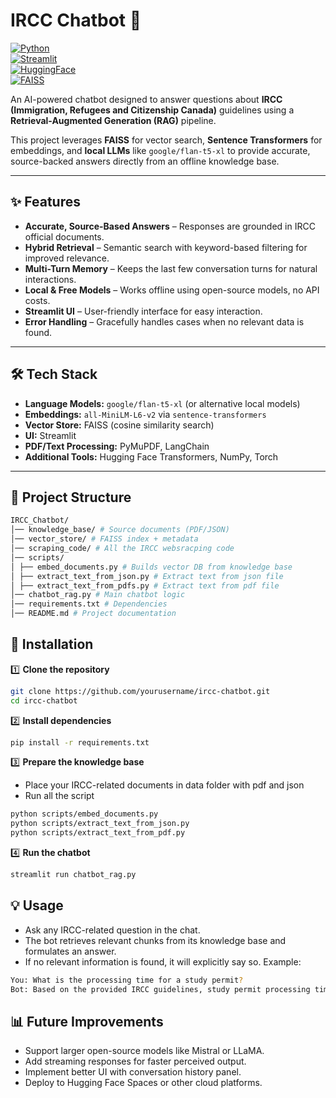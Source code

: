 # IRCC Chatbot 🤖  
[![Python](https://img.shields.io/badge/Python-3.9%2B-blue)](https://www.python.org/)  
[![Streamlit](https://img.shields.io/badge/Streamlit-App-red)](https://streamlit.io/)  
[![HuggingFace](https://img.shields.io/badge/🤗-Transformers-yellow)](https://huggingface.co/)  
[![FAISS](https://img.shields.io/badge/Vector%20DB-FAISS-green)](https://faiss.ai/)  

An AI-powered chatbot designed to answer questions about **IRCC (Immigration, Refugees and Citizenship Canada)** guidelines using a **Retrieval-Augmented Generation (RAG)** pipeline.  

This project leverages **FAISS** for vector search, **Sentence Transformers** for embeddings, and **local LLMs** like `google/flan-t5-xl` to provide accurate, source-backed answers directly from an offline knowledge base.  

---

## ✨ Features  
- **Accurate, Source-Based Answers** – Responses are grounded in IRCC official documents.  
- **Hybrid Retrieval** – Semantic search with keyword-based filtering for improved relevance.  
- **Multi-Turn Memory** – Keeps the last few conversation turns for natural interactions.  
- **Local & Free Models** – Works offline using open-source models, no API costs.  
- **Streamlit UI** – User-friendly interface for easy interaction.  
- **Error Handling** – Gracefully handles cases when no relevant data is found.  

---

## 🛠️ Tech Stack  
- **Language Models:** `google/flan-t5-xl` (or alternative local models)  
- **Embeddings:** `all-MiniLM-L6-v2` via `sentence-transformers`  
- **Vector Store:** FAISS (cosine similarity search)  
- **UI:** Streamlit  
- **PDF/Text Processing:** PyMuPDF, LangChain  
- **Additional Tools:** Hugging Face Transformers, NumPy, Torch  

---

## 📂 Project Structure  
```bash
IRCC_Chatbot/
│── knowledge_base/ # Source documents (PDF/JSON)
│── vector_store/ # FAISS index + metadata
│── scraping_code/ # All the IRCC websracping code 
│── scripts/
│ ├── embed_documents.py # Builds vector DB from knowledge base
│ ├── extract_text_from_json.py # Extract text from json file 
│ ├── extract_text_from_pdfs.py # Extract text from pdf file 
│── chatbot_rag.py # Main chatbot logic
│── requirements.txt # Dependencies
│── README.md # Project documentation
```

## 🚀 Installation  

1️⃣ **Clone the repository**  
```bash
git clone https://github.com/yourusername/ircc-chatbot.git
cd ircc-chatbot
```

2️⃣ **Install dependencies**
```bash
pip install -r requirements.txt
```

3️⃣ **Prepare the knowledge base**
- Place your IRCC-related documents in data folder with pdf and json
- Run all the script
```bash
python scripts/embed_documents.py
python scripts/extract_text_from_json.py
python scripts/extract_text_from_pdf.py
```

4️⃣ **Run the chatbot**
```bash 
streamlit run chatbot_rag.py
```

## 💡 Usage
- Ask any IRCC-related question in the chat.
- The bot retrieves relevant chunks from its knowledge base and formulates an answer.
- If no relevant information is found, it will explicitly say so.
Example:
```bash
You: What is the processing time for a study permit?  
Bot: Based on the provided IRCC guidelines, study permit processing times vary depending on your country. Please refer to the official IRCC website for the most recent updates.
```

## 📊 Future Improvements
- Support larger open-source models like Mistral or LLaMA.
- Add streaming responses for faster perceived output.
- Implement better UI with conversation history panel.
- Deploy to Hugging Face Spaces or other cloud platforms.